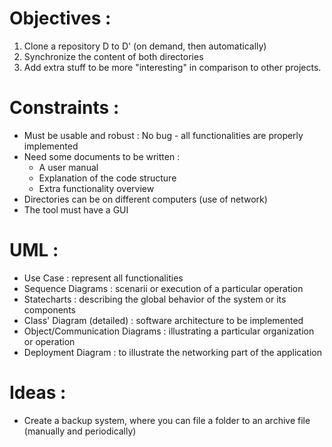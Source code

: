 # Objectives :

1. Clone a repository D to D' (on demand, then automatically)
2. Synchronize the content of both directories
3. Add extra stuff to be more "interesting" in comparison to other projects.



# Constraints :

- Must be usable and robust : No bug - all functionalities are properly implemented
- Need some documents to be written :
	- A user manual
	- Explanation of the code structure
	- Extra functionality overview
- Directories can be on different computers (use of network)
- The tool must have a GUI


# UML :

- Use Case : represent all functionalities
- Sequence Diagrams : scenarii or execution of a particular operation
- Statecharts : describing the global behavior of the system or its components
- Class' Diagram (detailed) : software architecture to be implemented
- Object/Communication Diagrams : illustrating a particular organization or operation
- Deployment Diagram : to illustrate the networking part of the application


# Ideas : 
- Create a backup system, where you can file a folder to an archive file (manually and periodically)